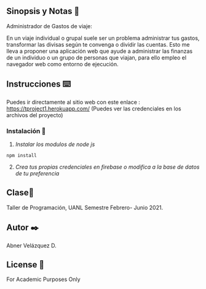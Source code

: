 
## Sinopsis y Notas 🚀

Administrador de Gastos de viaje:

En un viaje individual o grupal suele ser un problema administrar tus gastos, transformar las divisas según te convenga o dividir las cuentas. Esto me lleva a proponer una aplicación web que ayude a administrar las finanzas de un individuo o un grupo de personas que viajan, para ello empleo el navegador web como entorno de ejecución.

## Instrucciones ⌨️

Puedes ir directamente al sitio web con este enlace : https://tproject1.herokuapp.com/  (Puedes ver las credenciales en los archivos del proyecto) 

### Instalación 🔧

1. _Instalar los modulos de node js_

```
npm install
```

2. _Crea tus propias credenciales en firebase o modifica a la base de datos de tu preferencia_


## Clase📌

Taller de Programación, UANL
Semestre Febrero- Junio 2021.

## Autor ✒️

Abner Velázquez D.

## License 📄

For Academic Purposes Only


